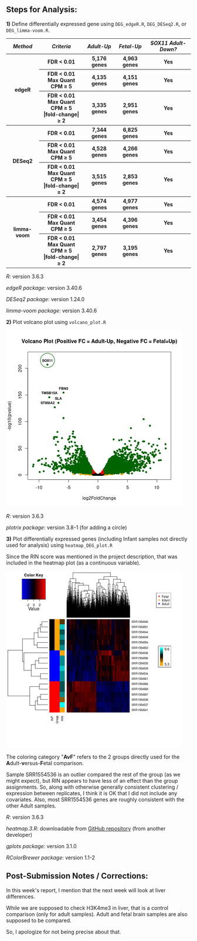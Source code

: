 ## Steps for Analysis:

**1)** Define differentially expressed gene using `DEG_edgeR.R`, `DEG_DESeq2.R`, or `DEG_limma-voom.R`.

<table>
  <tbody>
    <tr>
      <th align="center"><b><i>Method</i></b></th>
      <th align="center"><b><i>Criteria</i></b></th>
	  <th align="center"><b><i>Adult-Up</i></b></th>
	  <th align="center"><b><i>Fetal-Up</i></b></th>
	  <th align="center"><b><i>SOX11 Adult-Down?</i></b></th>
    </tr>
     <tr>
      <th align="center" rowspan="3">edgeR</th>
      <th align="center">FDR &lt; 0.01</th>
	  <th align="center">5,176 genes</th>
	  <th align="center">4,963 genes</th>
	  <th align="center">Yes</th>
    </tr>
     <tr>
	  <th align="center">FDR &lt; 0.01<br>Max Quant CPM &ge; 5</th>
	  <th align="center">4,135 genes</th>
	  <th align="center">4,151 genes</th>
	  <th align="center">Yes</th>
    </tr>
     <tr>
	  <th align="center">FDR &lt; 0.01<br>Max Quant CPM &ge; 5<br>|fold-change| &ge; 2</th>
	  <th align="center">3,335 genes</th>
	  <th align="center">2,951 genes</th>
	  <th align="center">Yes</th>
    </tr>
     <tr>
      <th align="center" rowspan="3">DESeq2</th>
      <th align="center">FDR &lt; 0.01</th>
	  <th align="center">7,344 genes</th>
	  <th align="center">6,825 genes</th>
	  <th align="center">Yes</th>
    </tr>
     <tr>
	  <th align="center">FDR &lt; 0.01<br>Max Quant CPM &ge; 5</th>
	  <th align="center">4,528 genes</th>
	  <th align="center">4,266 genes</th>
	  <th align="center">Yes</th>
    </tr>
     <tr>
	  <th align="center">FDR &lt; 0.01<br>Max Quant CPM &ge; 5<br>|fold-change| &ge; 2</th>
	  <th align="center">3,515 genes</th>
	  <th align="center">2,853 genes</th>
	  <th align="center">Yes</th>
    </tr>
     <tr>
      <th align="center" rowspan="3">limma-voom</th>
      <th align="center">FDR &lt; 0.01</th>
	  <th align="center">4,574 genes</th>
	  <th align="center">4,977 genes</th>
	  <th align="center">Yes</th>
    </tr>
     <tr>
	  <th align="center">FDR &lt; 0.01<br>Max Quant CPM &ge; 5</th>
	  <th align="center">3,454 genes</th>
	  <th align="center">4,396 genes</th>
	  <th align="center">Yes</th>
    </tr>
     <tr>
	  <th align="center">FDR &lt; 0.01<br>Max Quant CPM &ge; 5<br>|fold-change| &ge; 2</th>
	  <th align="center">2,797 genes</th>
	  <th align="center">3,195 genes</th>
	  <th align="center">Yes</th>
    </tr>
</tbody>
</table>

*R*: version 3.6.3

*edgeR package*: version 3.40.6

*DESeq2 package*: version 1.24.0 

*limma-voom package*: version 3.40.6

**2)** Plot volcano plot using `volcano_plot.R`

![Filtered edgeR volcano plot](edgeR_DEG_FDR0.01_fc2_expr5.png "Filtered edgeR volcano plot")

*R*: version 3.6.3

*plotrix package*: version 3.8-1 (for adding a circle)

**3)** Plot differentially expressed genes (including Infant samples not directly used for analysis) using `heatmap_DEG_plot.R`

Since the RIN score was mentioned in the project description, that was included in the heatmap plot (as a continuous variable).

![DEG heatmap](edgeR_DEG_FDR0.01_fc2_expr5-heatmap.png "DEG heatmap")

The coloring category "**AvF**" refers to the 2 groups directly used for the **A**dult-**v**ersus-**F**etal comparison.

Sample SRR1554536 is an outlier compared the rest of the group (as we might expect), but RIN appears to have less of an effect than the group assignments.  So, along with otherwise generally consistent clustering / expression between replicates, I think it is OK that I did not include any covariates.  Also, most SRR1554536 genes are roughly consistent with the other Adult samples.

*R*: version 3.6.3

*heatmap.3.R*: downloadable from [GitHub repository](https://github.com/obigriffith/biostar-tutorials/blob/master/Heatmaps/heatmap.3.R) (from another developer)

*gplots package*: version 3.1.0

*RColorBrewer package*: version 1.1-2

## Post-Submission Notes / Corrections:

In this week's report, I mention that the next week will look at liver differences.

While we are supposed to check H3K4me3 in liver, that is a control comparison (only for adult samples).  Adult and fetal brain samples are also supposed to be compared.

So, I apologize for not being precise about that.
